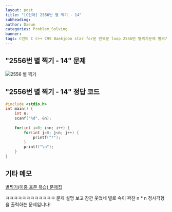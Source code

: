 ```yaml
---
layout: post
title: "[C언어] 2556번 별 찍기 - 14"
subheading: 
author: Daeun
categories: Problem_Solving
banner:
tags: C언어 C C++ C99 Baekjoon star for문 반복문 loop 2556번 별찍기문제 별찍기문제집
---
```


## "2556번 별 찍기 - 14" 문제
![2556 별 찍기](https://user-images.githubusercontent.com/79370538/219675588-df750255-1ae6-426c-800c-39e3f10dd82e.png)

## "2556번 별 찍기 - 14" 정답 코드
```c
#include <stdio.h>
int main() {
	int n;
	scanf("%d", &n);
	
	for(int i=0; i<n; i++) {
		for(int j=0; j<n; j++) {
			printf("*");
		}
		printf("\n");
	}
}
```

## 기타 메모
[별찍기(이중 포문 복습) 문제집](https://www.acmicpc.net/workbook/view/11093)

ㅋㅋㅋㅋㅋㅋㅋㅋㅋㅋㅋㅋ 문제 설명 보고 잠깐 웃었네
별로 속이 꽉찬 n * n 정사각형을 출력하는 문제입니다!